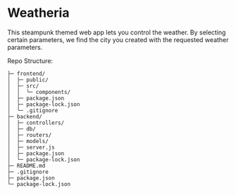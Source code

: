 # Weatheria

This steampunk themed web app lets you control the weather. By selecting certain parameters, we find the city you created with the requested weather parameters. 

Repo Structure: 
```
├─ frontend/
│  ├─ public/
│  ├─ src/
│  │  └─ components/
│  ├─ package.json
│  ├─ package-lock.json
│  └─ .gitignore
├─ backend/
│  ├─ controllers/
│  ├─ db/
│  ├─ routers/
│  ├─ models/
│  ├─ server.js
│  ├─ package.json
│  └─ package-lock.json
├─ README.md
├─ .gitignore
├─ package.json
└─ package-lock.json
```
